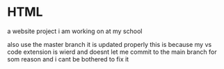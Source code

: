# HTML
a website project i am working on at my school

also use the master branch it is updated properly
this is because my vs code extension is wierd and doesnt let me commit to the main branch for som reason and i cant be bothered to fix it

